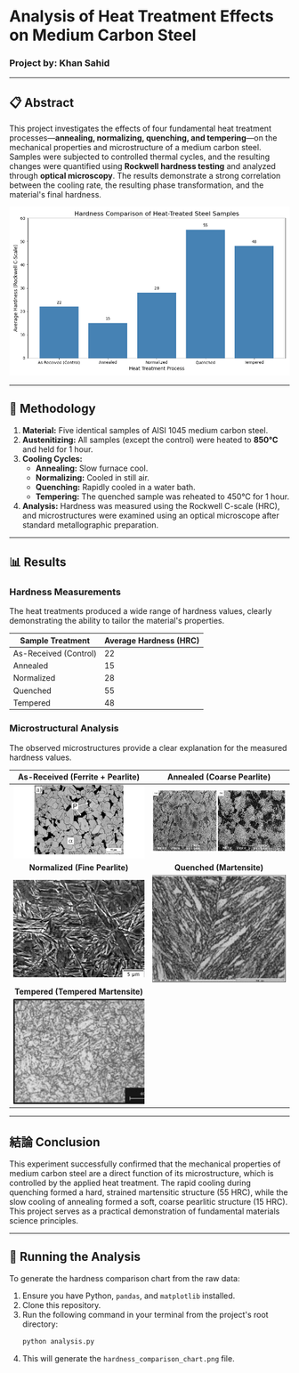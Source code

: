# Analysis of Heat Treatment Effects on Medium Carbon Steel

### Project by: Khan Sahid

---

## 📋 Abstract

This project investigates the effects of four fundamental heat treatment processes—**annealing, normalizing, quenching, and tempering**—on the mechanical properties and microstructure of a medium carbon steel. Samples were subjected to controlled thermal cycles, and the resulting changes were quantified using **Rockwell hardness testing** and analyzed through **optical microscopy**. The results demonstrate a strong correlation between the cooling rate, the resulting phase transformation, and the material's final hardness.

![Hardness Comparison Chart](hardness_comparison_chart.png)

---

## 🔬 Methodology

1.  **Material:** Five identical samples of AISI 1045 medium carbon steel.
2.  **Austenitizing:** All samples (except the control) were heated to **850°C** and held for 1 hour.
3.  **Cooling Cycles:**
    * **Annealing:** Slow furnace cool.
    * **Normalizing:** Cooled in still air.
    * **Quenching:** Rapidly cooled in a water bath.
    * **Tempering:** The quenched sample was reheated to 450°C for 1 hour.
4.  **Analysis:** Hardness was measured using the Rockwell C-scale (HRC), and microstructures were examined using an optical microscope after standard metallographic preparation.

---

## 📊 Results

### Hardness Measurements

The heat treatments produced a wide range of hardness values, clearly demonstrating the ability to tailor the material's properties.

| Sample Treatment      | Average Hardness (HRC) |
| --------------------- | ---------------------- |
| As-Received (Control) | 22                     |
| Annealed              | 15                     |
| Normalized            | 28                     |
| Quenched              | 55                     |
| Tempered              | 48                     |

### Microstructural Analysis

The observed microstructures provide a clear explanation for the measured hardness values.

| As-Received (Ferrite + Pearlite) | Annealed (Coarse Pearlite) |
| :------------------------------: | :------------------------: |
| ![As-Received Microstructure](microstructures/01_as_receieved.jpg) | ![Annealed Microstructure](microstructures/02_annealed.jpg) |
| **Normalized (Fine Pearlite)** | **Quenched (Martensite)** |
| ![Normalized Microstructure](microstructures/03_normalized.jpg) | ![Quenched Microstructure](microstructures/04_quenched.jpg) |
| **Tempered (Tempered Martensite)** |                            |
| ![Tempered Microstructure](microstructures/05_tempered.jpg) |                            |


---

## 結論 Conclusion

This experiment successfully confirmed that the mechanical properties of medium carbon steel are a direct function of its microstructure, which is controlled by the applied heat treatment. The rapid cooling during quenching formed a hard, strained martensitic structure (55 HRC), while the slow cooling of annealing formed a soft, coarse pearlitic structure (15 HRC). This project serves as a practical demonstration of fundamental materials science principles.

---

## 🚀 Running the Analysis

To generate the hardness comparison chart from the raw data:

1.  Ensure you have Python, `pandas`, and `matplotlib` installed.
2.  Clone this repository.
3.  Run the following command in your terminal from the project's root directory:
    ```bash
    python analysis.py
    ```
4.  This will generate the `hardness_comparison_chart.png` file.
